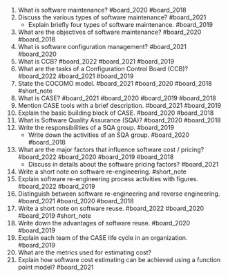 1. What is software maintenance? #board_2020 #board_2018 
2. Discuss the various types of software maintenance? #board_2021 
	- Explain briefly four types of software maintenance. #board_2019 
3. What are the objectives of software maintenance? #board_2020 #board_2018 
4. What is software configuration management? #board_2021 #board_2020 
5. What is CCB? #board_2022 #board_2021 #board_2019 
6. What are the tasks of a Configuration Control Board (CCB)? #board_2022 #board_2021 #board_2019 
7. State the COCOMO model. #board_2021 #board_2020 #board_2018 #short_note 
8. What is CASE? #board_2021 #board_2020 #board_2019 #board_2018 
9. Mention CASE tools with a brief description. #board_2021 #board_2019 
10. Explain the basic building block of CASE. #board_2020 #board_2018 
11. What is Software Quality Assurance (SQA)? #board_2020 #board_2018 
12. Write the responsibilities of a SQA group. #board_2019 
	- Write down the activities of an SQA group. #board_2020 #board_2018 
13. What are the major factors that influence software cost / pricing? #board_2022 #board_2020 #board_2019 #board_2018 
	- Discuss in details about the software pricing factors? #board_2021 
14. Write a short note on software re-engineering. #short_note 
15. Explain software re-engineering process activities with figures. #board_2022 #board_2019 
16. Distinguish between software re-engineering and reverse engineering. #board_2021 #board_2020 #board_2018 
17. Write a short note on software reuse. #board_2022 #board_2020 #board_2019 #short_note 
18. Write down the advantages of software reuse. #board_2020 #board_2019 
19. Explain each team of the CASE life cycle in an organization. #board_2019 
20. What are the metrics used for estimating cost? 
21. Explain how software cost estimating can be achieved using a function point model? #board_2021 